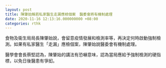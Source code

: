 ```yaml
---
layout: post
title: 陳肇始稱若私家醫生走漏應檢個案　醫委會將有機制處理
date: 2020-11-16 12:13:16.000000000 +08:00
categories: rthk
---
```


食物及衞生局局長陳肇始說，會留意疫情發展和檢測率等，再決定何時啟動強制檢測。如果有私家醫生「走漏」應檢個案，陳肇始說醫委會有機制處理。

醫學會會長蔡堅認為，陳肇始的講法有恐嚇意味，認為當局應給予強制檢測的硬指標，以免日後醫患有爭抝。
